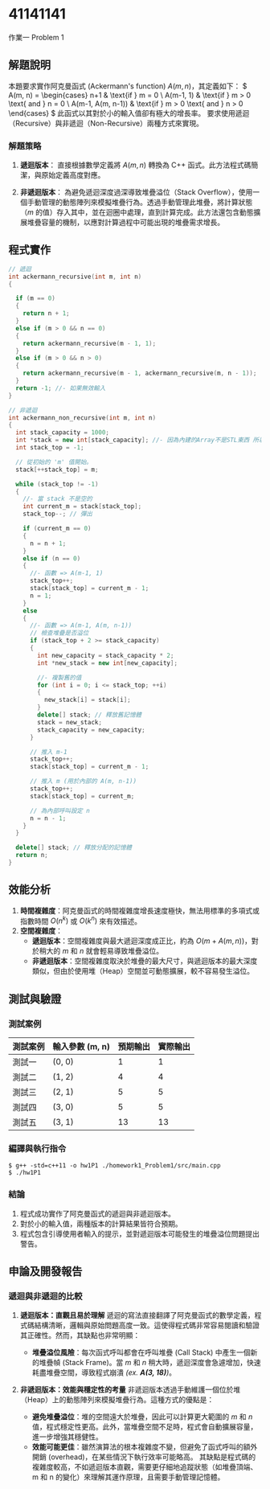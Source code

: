 # 41141141

作業一 Problem 1

## 解題說明

本題要求實作阿克曼函式 (Ackermann's function) $A(m, n)$，其定義如下：
$
A(m, n) =
\begin{cases}
n+1 & \text{if } m = 0 \\
A(m-1, 1) & \text{if } m > 0 \text{ and } n = 0 \\
A(m-1, A(m, n-1)) & \text{if } m > 0 \text{ and } n > 0
\end{cases}
$
此函式以其對於小的輸入值卻有極大的增長率。
要求使用遞迴（Recursive）與非遞迴（Non-Recursive）兩種方式來實現。

### 解題策略

1. **遞迴版本**：
    直接根據數學定義將 $A(m, n)$ 轉換為 C++ 函式。此方法程式碼簡潔，與原始定義高度對應。

2. **非遞迴版本**：
    為避免遞迴深度過深導致堆疊溢位（Stack Overflow），使用一個手動管理的動態陣列來模擬堆疊行為。透過手動管理此堆疊，將計算狀態（$m$ 的值）存入其中，並在迴圈中處理，直到計算完成。此方法還包含動態擴展堆疊容量的機制，以應對計算過程中可能出現的堆疊需求增長。

## 程式實作

```cpp
// 遞迴
int ackermann_recursive(int m, int n)
{

  if (m == 0)
  {
    return n + 1;
  }
  else if (m > 0 && n == 0)
  {
    return ackermann_recursive(m - 1, 1);
  }
  else if (m > 0 && n > 0)
  {
    return ackermann_recursive(m - 1, ackermann_recursive(m, n - 1));
  }
  return -1; //- 如果無效輸入
}

// 非遞迴
int ackermann_non_recursive(int m, int n)
{
  int stack_capacity = 1000;
  int *stack = new int[stack_capacity]; //- 因為內建的Array不是STL東西 所以拿來用了
  int stack_top = -1;

  // 從初始的 'm' 值開始。
  stack[++stack_top] = m;

  while (stack_top != -1)
  {
    //- 當 stack 不是空的
    int current_m = stack[stack_top];
    stack_top--; // 彈出

    if (current_m == 0)
    {
      n = n + 1;
    }
    else if (n == 0)
    {
      //- 函數 => A(m-1, 1)
      stack_top++;
      stack[stack_top] = current_m - 1;
      n = 1;
    }
    else
    {
      //- 函數 => A(m-1, A(m, n-1))
      // 檢查堆疊是否溢位
      if (stack_top + 2 >= stack_capacity)
      {
        int new_capacity = stack_capacity * 2;
        int *new_stack = new int[new_capacity];

        //- 複製舊的值
        for (int i = 0; i <= stack_top; ++i)
        {
          new_stack[i] = stack[i];
        }
        delete[] stack; // 釋放舊記憶體
        stack = new_stack;
        stack_capacity = new_capacity;
      }

      // 推入 m-1
      stack_top++;
      stack[stack_top] = current_m - 1;

      // 推入 m (用於內部的 A(m, n-1))
      stack_top++;
      stack[stack_top] = current_m;

      // 為內部呼叫設定 n
      n = n - 1;
    }
  }

  delete[] stack; // 釋放分配的記憶體
  return n;
}
```

## 效能分析

1. **時間複雜度**：阿克曼函式的時間複雜度增長速度極快，無法用標準的多項式或指數時間 $O(n^k)$ 或 $O(k^n)$ 來有效描述。
2. **空間複雜度**：
    * **遞迴版本**：空間複雜度與最大遞迴深度成正比，約為 $O(m + A(m, n))$，對於稍大的 $m$ 和 $n$ 就會輕易導致堆疊溢位。
    * **非遞迴版本**：空間複雜度取決於堆疊的最大尺寸，與遞迴版本的最大深度類似，但由於使用堆（Heap）空間並可動態擴展，較不容易發生溢位。

## 測試與驗證

### 測試案例

| 測試案例 | 輸入參數 (m, n) | 預期輸出 | 實際輸出 |
|----------|-----------------|----------|----------|
| 測試一   | (0, 0)          | 1        | 1        |
| 測試二   | (1, 2)          | 4        | 4        |
| 測試三   | (2, 1)          | 5        | 5        |
| 測試四   | (3, 0)          | 5        | 5        |
| 測試五   | (3, 1)          | 13       | 13       |

### 編譯與執行指令

```shell
$ g++ -std=c++11 -o hw1P1 ./homework1_Problem1/src/main.cpp
$ ./hw1P1
```

### 結論

1. 程式成功實作了阿克曼函式的遞迴與非遞迴版本。
2. 對於小的輸入值，兩種版本的計算結果皆符合預期。
3. 程式包含引導使用者輸入的提示，並對遞迴版本可能發生的堆疊溢位問題提出警告。

## 申論及開發報告

### 遞迴與非遞迴的比較

1. **遞迴版本：直觀且易於理解**
    遞迴的寫法直接翻譯了阿克曼函式的數學定義，程式碼結構清晰，邏輯與原始問題高度一致。這使得程式碼非常容易閱讀和驗證其正確性。然而，其缺點也非常明顯：
    * **堆疊溢位風險**：每次函式呼叫都會在呼叫堆疊 (Call Stack) 中產生一個新的堆疊幀 (Stack Frame)。當 $m$ 和 $n$ 稍大時，遞迴深度會急遽增加，快速耗盡堆疊空間，導致程式崩潰 *(ex. **A(3, 18)**)*。

2. **非遞迴版本：效能與穩定性的考量**
    非遞迴版本透過手動維護一個位於堆（Heap）上的動態陣列來模擬堆疊行為。這種方式的優點是：
    * **避免堆疊溢位**：堆的空間遠大於堆疊，因此可以計算更大範圍的 $m$ 和 $n$ 值，程式穩定性更高。此外，當堆疊空間不足時，程式會自動擴展容量，進一步增強其穩健性。
    * **效能可能更佳**：雖然演算法的根本複雜度不變，但避免了函式呼叫的額外開銷 (overhead)，在某些情況下執行效率可能略高。
    其缺點是程式碼的複雜度較高，不如遞迴版本直觀，需要更仔細地追蹤狀態（如堆疊頂端、m 和 n 的變化）來理解其運作原理，且需要手動管理記憶體。